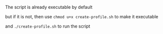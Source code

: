 The script is already executable by default

but if it is not, then use `chmod u+x create-profile.sh` to make it executable


and `./create-profile.sh` to run the script